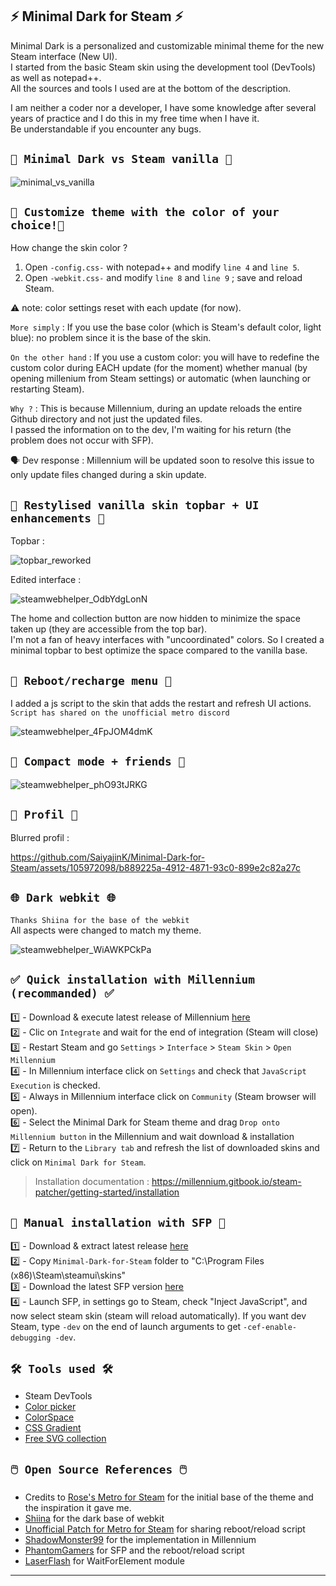 ## ⚡ Minimal Dark for Steam ⚡ <br> 

Minimal Dark is a personalized and customizable minimal theme for the new Steam interface (New UI). <br>
I started from the basic Steam skin using the development tool (DevTools) as well as notepad++. <br>
All the sources and tools I used are at the bottom of the description. <br>

I am neither a coder nor a developer, I have some knowledge after several years of practice and I do this in my free time when I have it. <br>
Be understandable if you encounter any bugs. <br>

## `🔎 Minimal Dark vs Steam vanilla 🔎`<br>

![minimal_vs_vanilla](https://github.com/SaiyajinK/Minimal-Dark-for-Steam/assets/105972098/a53f4580-d691-4edf-bb4c-4d4e53237d90) <br> 

## `🎨 Customize theme with the color of your choice!🎨` <br> 

How change the skin color ? <br>
1. Open `-config.css-` with notepad++ and modify `line 4` and `line 5`. <br> 
2. Open `-webkit.css-` and modify `line 8` and `line 9` ; save and reload Steam. <br> 

⚠️ note: color settings reset with each update (for now).<br>

`More simply` : If you use the base color (which is Steam's default color, light blue): no problem since it is the base of the skin.<br>

`On the other hand` : If you use a custom color: you will have to redefine the custom color during EACH update (for the moment) whether manual (by opening millenium from Steam settings) or automatic (when launching or restarting Steam).<br>

`Why ?` : This is because Millennium, during an update reloads the entire Github directory and not just the updated files.<br>
I passed the information on to the dev, I'm waiting for his return (the problem does not occur with SFP).<br>

🗣️ Dev response : Millennium will be updated soon to resolve this issue to only update files changed during a skin update.

## `🧪 Restylised vanilla skin topbar + UI enhancements 🧪` <br> 

Topbar :<br>

![topbar_reworked](https://github.com/SaiyajinK/Minimal-Dark-for-Steam/assets/105972098/79cc79af-77bd-4700-a5df-70bf3fe486e8) <br>

Edited interface :<br>

![steamwebhelper_OdbYdgLonN](https://github.com/SaiyajinK/Minimal-Dark-for-Steam/assets/105972098/c380fc55-5bf7-483c-b859-69ab43733e9f) <br>

The home and collection button are now hidden to minimize the space taken up (they are accessible from the top bar). <br>
I'm not a fan of heavy interfaces with "uncoordinated" colors. So I created a minimal topbar to best optimize the space compared to the vanilla base. <br> 

## `🔄 Reboot/recharge menu 🔄` <br> 

I added a js script to the skin that adds the restart and refresh UI actions. <br>
`Script has shared on the unofficial metro discord` <br>

![steamwebhelper_4FpJOM4dmK](https://github.com/SaiyajinK/Minimal-Dark-for-Steam/assets/105972098/09a09386-b252-4033-8c7a-5cb82b690776)

## `📸 Compact mode + friends 📸` <br> 

![steamwebhelper_phO93tJRKG](https://github.com/SaiyajinK/Minimal-Dark-for-Steam/assets/105972098/cd713841-5f4f-4f58-be4b-49b48b98e891) <br>

## `📸 Profil 📸` <br> 

Blurred profil :<br>

https://github.com/SaiyajinK/Minimal-Dark-for-Steam/assets/105972098/b889225a-4912-4871-93c0-899e2c82a27c

## `🌐 Dark webkit 🌐` <br> 
`Thanks Shiina for the base of the webkit` <br>
All aspects were changed to match my theme. <br>

![steamwebhelper_WiAWKPCkPa](https://github.com/SaiyajinK/Minimal-Dark-for-Steam/assets/105972098/2561340e-d5af-4c24-b11b-abd030c8aa76) <br> 


## `✅ Quick installation with Millennium (recommanded) ✅` <br>
1️⃣ - Download & execute latest release of Millennium [here](https://millennium.web.app/)<br>
2️⃣ - Clic on  `Integrate` and wait for the end of integration (Steam will close)<br>
3️⃣ - Restart Steam and go `Settings` > `Interface` > `Steam Skin` > `Open Millennium`<br>
4️⃣ - In Millennium interface click on `Settings` and check that `JavaScript Execution` is checked.<br>
5️⃣ - Always in Millennium interface click on `Community` (Steam browser will open).<br>
6️⃣ - Select the Minimal Dark for Steam theme and drag `Drop onto Millennium button` in the Millennium and wait download & installation<br>
7️⃣ - Return to the `Library tab` and refresh the list of downloaded skins and click on `Minimal Dark for Steam`.<br>

> Installation documentation : https://millennium.gitbook.io/steam-patcher/getting-started/installation <br>

## `🔗 Manual installation with SFP 🔗` <br>
1️⃣ - Download & extract latest release [here](https://github.com/SaiyajinK/Minimal-Dark-for-Steam/releases)<br>
2️⃣ - Copy `Minimal-Dark-for-Steam` folder to "C:\Program Files (x86)\Steam\steamui\skins\"<br>
3️⃣ - Download the latest SFP version [here](https://github.com/PhantomGamers/SFP/releases) <br>
4️⃣ - Launch SFP, in settings go to Steam, check "Inject JavaScript", and now select steam skin (steam will reload automatically). If you want dev Steam, type `-dev` on the end of launch arguments to get `-cef-enable-debugging -dev`.<br>

## `🛠️ Tools used 🛠️` <br>
- Steam DevTools <br>
- [Color picker](https://htmlcolorcodes.com/color-picker/) <br>
- [ColorSpace](https://mycolor.space) <br>
- [CSS Gradient](https://cssgradient.io/) <br>
- [Free SVG collection](https://thenounproject.com/) <br>

## `🖱️ Open Source References 🖱️` <br>
- Credits to [Rose's Metro for Steam](https://github.com/RoseTheFlower) for the initial base of the theme and the inspiration it gave me.
- [Shiina](https://github.com/AikoMidori/steam-dark-mode/blob/master/webkit.css) for the dark base of webkit<br>
- [Unofficial Patch for Metro for Steam](https://discord.gg/dMsSwufK7Q) for sharing reboot/reload script<br>
- [ShadowMonster99](https://github.com/ShadowMonster99/millennium-steam-patcher) for the implementation in Millennium<br>
- [PhantomGamers](https://github.com/PhantomGamers) for SFP and the reboot/reload script <br>
- [LaserFlash](https://github.com/LaserFlash) for WaitForElement module <br>

------
